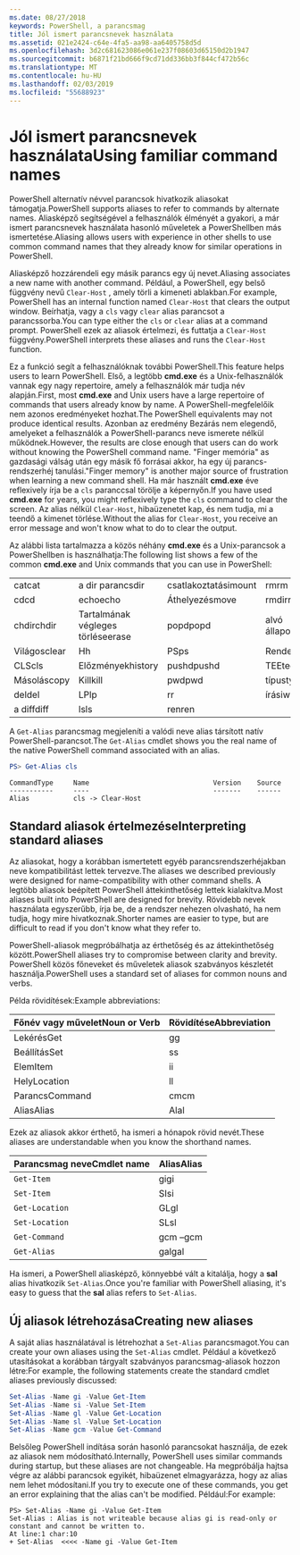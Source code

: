 ```yaml
---
ms.date: 08/27/2018
keywords: PowerShell, a parancsmag
title: Jól ismert parancsnevek használata
ms.assetid: 021e2424-c64e-4fa5-aa98-aa6405758d5d
ms.openlocfilehash: 3d2c681623086e061e237f08603d65150d2b1947
ms.sourcegitcommit: b6871f21bd666f9cd71dd336bb3f844cf472b56c
ms.translationtype: MT
ms.contentlocale: hu-HU
ms.lasthandoff: 02/03/2019
ms.locfileid: "55688923"
---
```

# <a name="using-familiar-command-names"></a><span data-ttu-id="88551-103">Jól ismert parancsnevek használata</span><span class="sxs-lookup"><span data-stu-id="88551-103">Using familiar command names</span></span>

<span data-ttu-id="88551-104">PowerShell alternatív névvel parancsok hivatkozik aliasokat támogatja.</span><span class="sxs-lookup"><span data-stu-id="88551-104">PowerShell supports aliases to refer to commands by alternate names.</span></span> <span data-ttu-id="88551-105">Aliasképző segítségével a felhasználók élményét a gyakori, a már ismert parancsnevek használata hasonló műveletek a PowerShellben más ismertetése.</span><span class="sxs-lookup"><span data-stu-id="88551-105">Aliasing allows users with experience in other shells to use common command names that they already know for similar operations in PowerShell.</span></span>

<span data-ttu-id="88551-106">Aliasképző hozzárendeli egy másik parancs egy új nevet.</span><span class="sxs-lookup"><span data-stu-id="88551-106">Aliasing associates a new name with another command.</span></span> <span data-ttu-id="88551-107">Például, a PowerShell, egy belső függvény nevű `Clear-Host` , amely törli a kimeneti ablakban.</span><span class="sxs-lookup"><span data-stu-id="88551-107">For example, PowerShell has an internal function named `Clear-Host` that clears the output window.</span></span> <span data-ttu-id="88551-108">Beírhatja, vagy a `cls` vagy `clear` alias parancsot a parancssorba.</span><span class="sxs-lookup"><span data-stu-id="88551-108">You can type either the `cls` or `clear` alias at a command prompt.</span></span> <span data-ttu-id="88551-109">PowerShell ezek az aliasok értelmezi, és futtatja a `Clear-Host` függvény.</span><span class="sxs-lookup"><span data-stu-id="88551-109">PowerShell interprets these aliases and runs the `Clear-Host` function.</span></span>

<span data-ttu-id="88551-110">Ez a funkció segít a felhasználóknak további PowerShell.</span><span class="sxs-lookup"><span data-stu-id="88551-110">This feature helps users to learn PowerShell.</span></span> <span data-ttu-id="88551-111">Első, a legtöbb **cmd.exe** és a Unix-felhasználók vannak egy nagy repertoire, amely a felhasználók már tudja név alapján.</span><span class="sxs-lookup"><span data-stu-id="88551-111">First, most **cmd.exe** and Unix users have a large repertoire of commands that users already know by name.</span></span> <span data-ttu-id="88551-112">A PowerShell-megfelelőik nem azonos eredményeket hozhat.</span><span class="sxs-lookup"><span data-stu-id="88551-112">The PowerShell equivalents may not produce identical results.</span></span> <span data-ttu-id="88551-113">Azonban az eredmény Bezárás nem elegendő, amelyeket a felhasználók a PowerShell-parancs neve ismerete nélkül működnek.</span><span class="sxs-lookup"><span data-stu-id="88551-113">However, the results are close enough that users can do work without knowing the PowerShell command name.</span></span> <span data-ttu-id="88551-114">"Finger memória" as gazdasági válság után egy másik fő forrásai akkor, ha egy új parancs-rendszerhéj tanulási.</span><span class="sxs-lookup"><span data-stu-id="88551-114">"Finger memory" is another major source of frustration when learning a new command shell.</span></span> <span data-ttu-id="88551-115">Ha már használt **cmd.exe** éve reflexively írja be a `cls` paranccsal törölje a képernyőn.</span><span class="sxs-lookup"><span data-stu-id="88551-115">If you have used **cmd.exe** for years, you might reflexively type the `cls` command to clear the screen.</span></span> <span data-ttu-id="88551-116">Az alias nélkül `Clear-Host`, hibaüzenetet kap, és nem tudja, mi a teendő a kimenet törlése.</span><span class="sxs-lookup"><span data-stu-id="88551-116">Without the alias for `Clear-Host`, you receive an error message and won't know what to do to clear the output.</span></span>

<span data-ttu-id="88551-117">Az alábbi lista tartalmazza a közös néhány **cmd.exe** és a Unix-parancsok a PowerShellben is használhatja:</span><span class="sxs-lookup"><span data-stu-id="88551-117">The following list shows a few of the common **cmd.exe** and Unix commands that you can use in PowerShell:</span></span>

|||||
|-|-|-|-|
|<span data-ttu-id="88551-118">cat</span><span class="sxs-lookup"><span data-stu-id="88551-118">cat</span></span>|<span data-ttu-id="88551-119">a dir parancs</span><span class="sxs-lookup"><span data-stu-id="88551-119">dir</span></span>|<span data-ttu-id="88551-120">csatlakoztatási</span><span class="sxs-lookup"><span data-stu-id="88551-120">mount</span></span>|<span data-ttu-id="88551-121">rm</span><span class="sxs-lookup"><span data-stu-id="88551-121">rm</span></span>|
|<span data-ttu-id="88551-122">cd</span><span class="sxs-lookup"><span data-stu-id="88551-122">cd</span></span>|<span data-ttu-id="88551-123">echo</span><span class="sxs-lookup"><span data-stu-id="88551-123">echo</span></span>|<span data-ttu-id="88551-124">Áthelyezés</span><span class="sxs-lookup"><span data-stu-id="88551-124">move</span></span>|<span data-ttu-id="88551-125">rmdir</span><span class="sxs-lookup"><span data-stu-id="88551-125">rmdir</span></span>|
|<span data-ttu-id="88551-126">chdir</span><span class="sxs-lookup"><span data-stu-id="88551-126">chdir</span></span>|<span data-ttu-id="88551-127">Tartalmának végleges törlése</span><span class="sxs-lookup"><span data-stu-id="88551-127">erase</span></span>|<span data-ttu-id="88551-128">popd</span><span class="sxs-lookup"><span data-stu-id="88551-128">popd</span></span>|<span data-ttu-id="88551-129">alvó állapot</span><span class="sxs-lookup"><span data-stu-id="88551-129">sleep</span></span>|
|<span data-ttu-id="88551-130">Világos</span><span class="sxs-lookup"><span data-stu-id="88551-130">clear</span></span>|<span data-ttu-id="88551-131">H</span><span class="sxs-lookup"><span data-stu-id="88551-131">h</span></span>|<span data-ttu-id="88551-132">PS</span><span class="sxs-lookup"><span data-stu-id="88551-132">ps</span></span>|<span data-ttu-id="88551-133">Rendezés</span><span class="sxs-lookup"><span data-stu-id="88551-133">sort</span></span>|
|<span data-ttu-id="88551-134">CLS</span><span class="sxs-lookup"><span data-stu-id="88551-134">cls</span></span>|<span data-ttu-id="88551-135">Előzmények</span><span class="sxs-lookup"><span data-stu-id="88551-135">history</span></span>|<span data-ttu-id="88551-136">pushd</span><span class="sxs-lookup"><span data-stu-id="88551-136">pushd</span></span>|<span data-ttu-id="88551-137">TEE</span><span class="sxs-lookup"><span data-stu-id="88551-137">tee</span></span>|
|<span data-ttu-id="88551-138">Másolás</span><span class="sxs-lookup"><span data-stu-id="88551-138">copy</span></span>|<span data-ttu-id="88551-139">Kill</span><span class="sxs-lookup"><span data-stu-id="88551-139">kill</span></span>|<span data-ttu-id="88551-140">pwd</span><span class="sxs-lookup"><span data-stu-id="88551-140">pwd</span></span>|<span data-ttu-id="88551-141">típus</span><span class="sxs-lookup"><span data-stu-id="88551-141">type</span></span>|
|<span data-ttu-id="88551-142">del</span><span class="sxs-lookup"><span data-stu-id="88551-142">del</span></span>|<span data-ttu-id="88551-143">LP</span><span class="sxs-lookup"><span data-stu-id="88551-143">lp</span></span>|<span data-ttu-id="88551-144">r</span><span class="sxs-lookup"><span data-stu-id="88551-144">r</span></span>|<span data-ttu-id="88551-145">írási</span><span class="sxs-lookup"><span data-stu-id="88551-145">write</span></span>|
|<span data-ttu-id="88551-146">a diff</span><span class="sxs-lookup"><span data-stu-id="88551-146">diff</span></span>|<span data-ttu-id="88551-147">ls</span><span class="sxs-lookup"><span data-stu-id="88551-147">ls</span></span>|<span data-ttu-id="88551-148">ren</span><span class="sxs-lookup"><span data-stu-id="88551-148">ren</span></span>||

<span data-ttu-id="88551-149">A `Get-Alias` parancsmag megjeleníti a valódi neve alias társított natív PowerShell-parancsot.</span><span class="sxs-lookup"><span data-stu-id="88551-149">The `Get-Alias` cmdlet shows you the real name of the native PowerShell command associated with an alias.</span></span>

```powershell
PS> Get-Alias cls
```

```Output
CommandType     Name                               Version    Source
-----------     ----                               -------    ------
Alias           cls -> Clear-Host
```

## <a name="interpreting-standard-aliases"></a><span data-ttu-id="88551-150">Standard aliasok értelmezése</span><span class="sxs-lookup"><span data-stu-id="88551-150">Interpreting standard aliases</span></span>

<span data-ttu-id="88551-151">Az aliasokat, hogy a korábban ismertetett egyéb parancsrendszerhéjakban neve kompatibilitást lettek tervezve.</span><span class="sxs-lookup"><span data-stu-id="88551-151">The aliases we described previously were designed for name-compatibility with other command shells.</span></span>
<span data-ttu-id="88551-152">A legtöbb aliasok beépített PowerShell áttekinthetőség lettek kialakítva.</span><span class="sxs-lookup"><span data-stu-id="88551-152">Most aliases built into PowerShell are designed for brevity.</span></span> <span data-ttu-id="88551-153">Rövidebb nevek használata egyszerűbb, írja be, de a rendszer nehezen olvasható, ha nem tudja, hogy mire hivatkoznak.</span><span class="sxs-lookup"><span data-stu-id="88551-153">Shorter names are easier to type, but are difficult to read if you don't know what they refer to.</span></span>

<span data-ttu-id="88551-154">PowerShell-aliasok megpróbálhatja az érthetőség és az áttekinthetőség között.</span><span class="sxs-lookup"><span data-stu-id="88551-154">PowerShell aliases try to compromise between clarity and brevity.</span></span> <span data-ttu-id="88551-155">PowerShell közös főneveket és műveletek aliasok szabványos készletét használja.</span><span class="sxs-lookup"><span data-stu-id="88551-155">PowerShell uses a standard set of aliases for common nouns and verbs.</span></span>

<span data-ttu-id="88551-156">Példa rövidítések:</span><span class="sxs-lookup"><span data-stu-id="88551-156">Example abbreviations:</span></span>

| <span data-ttu-id="88551-157">Főnév vagy művelet</span><span class="sxs-lookup"><span data-stu-id="88551-157">Noun or Verb</span></span> | <span data-ttu-id="88551-158">Rövidítése</span><span class="sxs-lookup"><span data-stu-id="88551-158">Abbreviation</span></span> |
|--------------|--------------|
| <span data-ttu-id="88551-159">Lekérés</span><span class="sxs-lookup"><span data-stu-id="88551-159">Get</span></span>          | <span data-ttu-id="88551-160">g</span><span class="sxs-lookup"><span data-stu-id="88551-160">g</span></span>            |
| <span data-ttu-id="88551-161">Beállítás</span><span class="sxs-lookup"><span data-stu-id="88551-161">Set</span></span>          | <span data-ttu-id="88551-162">s</span><span class="sxs-lookup"><span data-stu-id="88551-162">s</span></span>            |
| <span data-ttu-id="88551-163">Elem</span><span class="sxs-lookup"><span data-stu-id="88551-163">Item</span></span>         | <span data-ttu-id="88551-164">i</span><span class="sxs-lookup"><span data-stu-id="88551-164">i</span></span>            |
| <span data-ttu-id="88551-165">Hely</span><span class="sxs-lookup"><span data-stu-id="88551-165">Location</span></span>     | <span data-ttu-id="88551-166">l</span><span class="sxs-lookup"><span data-stu-id="88551-166">l</span></span>            |
| <span data-ttu-id="88551-167">Parancs</span><span class="sxs-lookup"><span data-stu-id="88551-167">Command</span></span>      | <span data-ttu-id="88551-168">cm</span><span class="sxs-lookup"><span data-stu-id="88551-168">cm</span></span>           |
| <span data-ttu-id="88551-169">Alias</span><span class="sxs-lookup"><span data-stu-id="88551-169">Alias</span></span>        | <span data-ttu-id="88551-170">Al</span><span class="sxs-lookup"><span data-stu-id="88551-170">al</span></span>           |

<span data-ttu-id="88551-171">Ezek az aliasok akkor érthető, ha ismeri a hónapok rövid nevét.</span><span class="sxs-lookup"><span data-stu-id="88551-171">These aliases are understandable when you know the shorthand names.</span></span>

| <span data-ttu-id="88551-172">Parancsmag neve</span><span class="sxs-lookup"><span data-stu-id="88551-172">Cmdlet name</span></span>    | <span data-ttu-id="88551-173">Alias</span><span class="sxs-lookup"><span data-stu-id="88551-173">Alias</span></span> |
|----------------|-------|
| `Get-Item `    | <span data-ttu-id="88551-174">gi</span><span class="sxs-lookup"><span data-stu-id="88551-174">gi</span></span>    |
| `Set-Item`     | <span data-ttu-id="88551-175">SI</span><span class="sxs-lookup"><span data-stu-id="88551-175">si</span></span>    |
| `Get-Location` | <span data-ttu-id="88551-176">GL</span><span class="sxs-lookup"><span data-stu-id="88551-176">gl</span></span>    |
| `Set-Location` | <span data-ttu-id="88551-177">SL</span><span class="sxs-lookup"><span data-stu-id="88551-177">sl</span></span>    |
| `Get-Command`  | <span data-ttu-id="88551-178">gcm –</span><span class="sxs-lookup"><span data-stu-id="88551-178">gcm</span></span>   |
| `Get-Alias`    | <span data-ttu-id="88551-179">gal</span><span class="sxs-lookup"><span data-stu-id="88551-179">gal</span></span>   |

<span data-ttu-id="88551-180">Ha ismeri, a PowerShell aliasképző, könnyebbé vált a kitalálja, hogy a **sal** alias hivatkozik `Set-Alias`.</span><span class="sxs-lookup"><span data-stu-id="88551-180">Once you're familiar with PowerShell aliasing, it's easy to guess that the **sal** alias refers to `Set-Alias`.</span></span>

## <a name="creating-new-aliases"></a><span data-ttu-id="88551-181">Új aliasok létrehozása</span><span class="sxs-lookup"><span data-stu-id="88551-181">Creating new aliases</span></span>

<span data-ttu-id="88551-182">A saját alias használatával is létrehozhat a `Set-Alias` parancsmagot.</span><span class="sxs-lookup"><span data-stu-id="88551-182">You can create your own aliases using the `Set-Alias` cmdlet.</span></span> <span data-ttu-id="88551-183">Például a következő utasításokat a korábban tárgyalt szabványos parancsmag-aliasok hozzon létre:</span><span class="sxs-lookup"><span data-stu-id="88551-183">For example, the following statements create the standard cmdlet aliases previously discussed:</span></span>

```powershell
Set-Alias -Name gi -Value Get-Item
Set-Alias -Name si -Value Set-Item
Set-Alias -Name gl -Value Get-Location
Set-Alias -Name sl -Value Set-Location
Set-Alias -Name gcm -Value Get-Command
```

<span data-ttu-id="88551-184">Belsőleg PowerShell indítása során hasonló parancsokat használja, de ezek az aliasok nem módosítható.</span><span class="sxs-lookup"><span data-stu-id="88551-184">Internally, PowerShell uses similar commands during startup, but these aliases are not changeable.</span></span>
<span data-ttu-id="88551-185">Ha megpróbálja hajtsa végre az alábbi parancsok egyikét, hibaüzenet elmagyarázza, hogy az alias nem lehet módosítani.</span><span class="sxs-lookup"><span data-stu-id="88551-185">If you try to execute one of these commands, you get an error explaining that the alias can't be modified.</span></span> <span data-ttu-id="88551-186">Például:</span><span class="sxs-lookup"><span data-stu-id="88551-186">For example:</span></span>

```
PS> Set-Alias -Name gi -Value Get-Item
Set-Alias : Alias is not writeable because alias gi is read-only or constant and cannot be written to.
At line:1 char:10
+ Set-Alias  <<<< -Name gi -Value Get-Item
```
